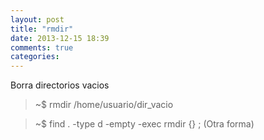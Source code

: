```yaml
---
layout: post
title: "rmdir"
date: 2013-12-15 18:39
comments: true
categories: 
---
```

Borra directorios vacios

>~$ rmdir /home/usuario/dir_vacio

>~$ find . -type d -empty -exec rmdir {} ; (Otra forma)

